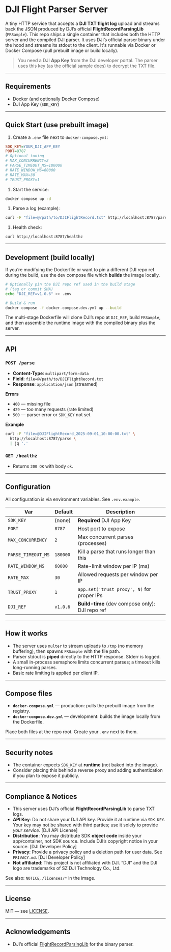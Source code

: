 # DJI Flight Parser Server

A tiny HTTP service that accepts a **DJI TXT flight log** upload and streams back the JSON produced by DJI’s official **FlightRecordParsingLib** (`FRSample`). This repo ships a single container that includes both the HTTP server and the compiled DJI parser. It uses DJI’s official parser binary under the hood and streams its stdout to the client. It's runnable via Docker or Docker Compose (pull prebuilt image or build locally).

> You need a DJI **App Key** from the DJI developer portal. The parser uses this key (as the official sample does) to decrypt the TXT file.

---

## Requirements

* Docker (and optionally Docker Compose)
* DJI App Key (`SDK_KEY`)

---

## Quick Start (use prebuilt image)

1. Create a `.env` file next to `docker-compose.yml`:

```ini
SDK_KEY=YOUR_DJI_APP_KEY
PORT=8787
# Optional tuning
# MAX_CONCURRENCY=2
# PARSE_TIMEOUT_MS=180000
# RATE_WINDOW_MS=60000
# RATE_MAX=30
# TRUST_PROXY=1
```

1. Start the service:

```bash
docker compose up -d
```

1. Parse a log (example):

```bash
curl -F "file=@/path/to/DJIFlightRecord.txt" http://localhost:8787/parse > out.json
```

1. Health check:

```bash
curl http://localhost:8787/healthz
```

---

## Development (build locally)

If you’re modifying the Dockerfile or want to pin a different DJI repo ref during the build, use the dev compose file which **builds** the image locally.

```bash
# Optionally pin the DJI repo ref used in the build stage
# (tag or commit SHA)
echo "DJI_REF=v1.0.6" >> .env

# Build & run
docker compose -f docker-compose.dev.yml up --build
```

The multi-stage Dockerfile will clone DJI’s repo at `DJI_REF`, build `FRSample`, and then assemble the runtime image with the compiled binary plus the server.

---

## API

### `POST /parse`

* **Content-Type**: `multipart/form-data`
* **Field**: `file=@/path/to/DJIFlightRecord.txt`
* **Response**: `application/json` (streamed)

**Errors**

* `400` — missing file
* `429` — too many requests (rate limited)
* `500` — parser error or `SDK_KEY` not set

**Example**

```bash
curl -F "file=@DJIFlightRecord_2025-09-01_10-00-00.txt" \
  http://localhost:8787/parse \
  | jq '.'
```

### `GET /healthz`

* Returns `200 OK` with body `ok`.

---

## Configuration

All configuration is via environment variables. See `.env.example`.

| Var                | Default  | Description                                     |
|--------------------|----------|-------------------------------------------------|
| `SDK_KEY`          | (none)   | **Required** DJI App Key                        |
| `PORT`             | `8787`   | Host port to expose                             |
| `MAX_CONCURRENCY`  | `2`      | Max concurrent parses (processes)               |
| `PARSE_TIMEOUT_MS` | `180000` | Kill a parse that runs longer than this         |
| `RATE_WINDOW_MS`   | `60000`  | Rate-limit window per IP (ms)                   |
| `RATE_MAX`         | `30`     | Allowed requests per window per IP              |
| `TRUST_PROXY`      | `1`      | `app.set('trust proxy', N)` for proper IPs      |
| `DJI_REF`          | `v1.0.6` | **Build-time** (dev compose only): DJI repo ref |

---

## How it works

* The server uses `multer` to stream uploads to `/tmp` (no memory buffering), then spawns `FRSample` with the file path.
* Parser stdout is **piped** directly to the HTTP response. Stderr is logged.
* A small in-process semaphore limits concurrent parses; a timeout kills long-running parses.
* Basic rate limiting is applied per client IP.

---

## Compose files

* **`docker-compose.yml`** — production: pulls the prebuilt image from the registry.
* **`docker-compose.dev.yml`** — development: builds the image locally from the Dockerfile.

Place both files at the repo root. Create your `.env` next to them.

---

## Security notes

* The container expects `SDK_KEY` at **runtime** (not baked into the image).
* Consider placing this behind a reverse proxy and adding authentication if you plan to expose it publicly.

---

## Compliance & Notices

- This server uses DJI’s official **FlightRecordParsingLib** to parse TXT logs.
- **API Key**: Do not share your DJI API key. Provide it at runtime via `SDK_KEY`. Your key may not be shared with third parties; use it solely to provide _your service_. [DJI API License]
- **Distribution**: You may distribute SDK **object code** inside your app/container, not SDK source. Include DJI’s copyright notice in your source. [DJI Developer Policy]
- **Privacy**: Provide a privacy policy and a deletion path for user data. See `PRIVACY.md`. [DJI Developer Policy]
- **Not affiliated**: This project is not affiliated with DJI. “DJI” and the DJI logo are trademarks of SZ DJI Technology Co., Ltd.

See also: `NOTICE`, `/licenses/*` in the image.

---

## License

MIT — see [LICENSE](./LICENSE).

---

## Acknowledgements

* DJI’s official [FlightRecordParsingLib](https://github.com/dji-sdk/FlightRecordParsingLib) for the binary parser.
